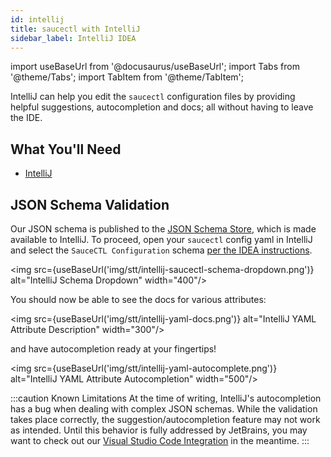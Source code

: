 ```yaml
---
id: intellij
title: saucectl with IntelliJ
sidebar_label: IntelliJ IDEA
---
```


import useBaseUrl from '@docusaurus/useBaseUrl';
import Tabs from '@theme/Tabs';
import TabItem from '@theme/TabItem';

IntelliJ can help you edit the `saucectl` configuration files by providing helpful suggestions, autocompletion and docs; all without having to leave the IDE.

## What You'll Need

- [IntelliJ](https://www.jetbrains.com/idea/)

## JSON Schema Validation

Our JSON schema is published to the [JSON Schema Store](https://www.schemastore.org/json/), which is made available to IntelliJ. To proceed, open your `saucectl` config yaml in IntelliJ and select the `SauceCTL Configuration` schema [per the IDEA instructions](https://www.jetbrains.com/help/idea/json.html#ws_json_using_schemas).

<img src={useBaseUrl('img/stt/intellij-saucectl-schema-dropdown.png')} alt="IntelliJ Schema Dropdown" width="400"/>

You should now be able to see the docs for various attributes:

<img src={useBaseUrl('img/stt/intellij-yaml-docs.png')} alt="IntelliJ YAML Attribute Description" width="300"/>

and have autocompletion ready at your fingertips!

<img src={useBaseUrl('img/stt/intellij-yaml-autocomplete.png')} alt="IntelliJ YAML Attribute Autocompletion" width="500"/>

:::caution Known Limitations
At the time of writing, IntelliJ's autocompletion has a bug when dealing with complex JSON schemas. While the validation takes place correctly, the suggestion/autocompletion feature may not work as intended. Until this behavior is fully addressed by JetBrains, you may want to check out our [Visual Studio Code Integration](vscode.md) in the meantime.
:::
